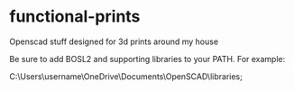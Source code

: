# functional-prints
Openscad stuff designed for 3d prints around my house

Be sure to add BOSL2 and supporting libraries to your PATH. For example:

C:\Users\username\OneDrive\Documents\OpenSCAD\libraries;